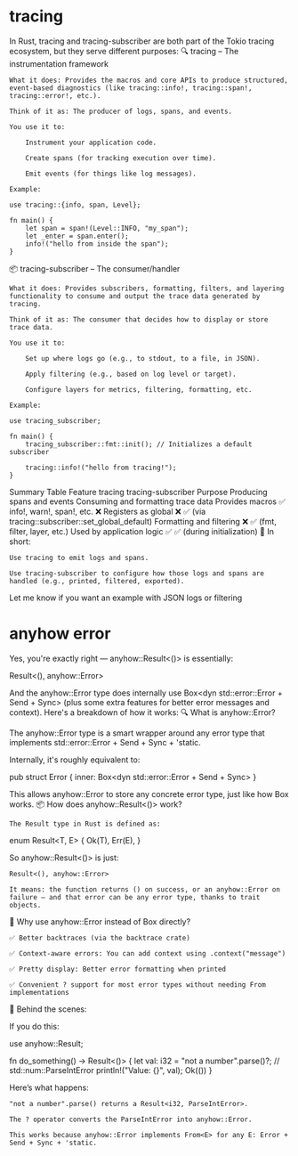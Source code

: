 # tracing
In Rust, tracing and tracing-subscriber are both part of the Tokio tracing ecosystem, but they serve different purposes:
🔍 tracing – The instrumentation framework

    What it does: Provides the macros and core APIs to produce structured, event-based diagnostics (like tracing::info!, tracing::span!, tracing::error!, etc.).

    Think of it as: The producer of logs, spans, and events.

    You use it to:

        Instrument your application code.

        Create spans (for tracking execution over time).

        Emit events (for things like log messages).

    Example:

    use tracing::{info, span, Level};

    fn main() {
        let span = span!(Level::INFO, "my_span");
        let _enter = span.enter();
        info!("hello from inside the span");
    }

📦 tracing-subscriber – The consumer/handler

    What it does: Provides subscribers, formatting, filters, and layering functionality to consume and output the trace data generated by tracing.

    Think of it as: The consumer that decides how to display or store trace data.

    You use it to:

        Set up where logs go (e.g., to stdout, to a file, in JSON).

        Apply filtering (e.g., based on log level or target).

        Configure layers for metrics, filtering, formatting, etc.

    Example:

    use tracing_subscriber;

    fn main() {
        tracing_subscriber::fmt::init(); // Initializes a default subscriber

        tracing::info!("hello from tracing!");
    }

Summary Table
Feature	tracing	tracing-subscriber
Purpose	Producing spans and events	Consuming and formatting trace data
Provides macros	✅ info!, warn!, span!, etc.	❌
Registers as global	❌	✅ (via tracing::subscriber::set_global_default)
Formatting and filtering	❌	✅ (fmt, filter, layer, etc.)
Used by application logic	✅	✅ (during initialization)
🧠 In short:

    Use tracing to emit logs and spans.

    Use tracing-subscriber to configure how those logs and spans are handled (e.g., printed, filtered, exported).

Let me know if you want an example with JSON logs or filtering

# anyhow error
Yes, you're exactly right — anyhow::Result<()> is essentially:

Result<(), anyhow::Error>

And the anyhow::Error type does internally use Box<dyn std::error::Error + Send + Sync> (plus some extra features for better error messages and context). Here's a breakdown of how it works:
🔍 What is anyhow::Error?

The anyhow::Error type is a smart wrapper around any error type that implements std::error::Error + Send + Sync + 'static.

Internally, it's roughly equivalent to:

pub struct Error {
    inner: Box<dyn std::error::Error + Send + Sync>
}

This allows anyhow::Error to store any concrete error type, just like how Box<dyn Error> works.
📦 How does anyhow::Result<()> work?

    The Result type in Rust is defined as:

enum Result<T, E> {
    Ok(T),
    Err(E),
}

So anyhow::Result<()> is just:

    Result<(), anyhow::Error>

    It means: the function returns () on success, or an anyhow::Error on failure — and that error can be any error type, thanks to trait objects.

🎯 Why use anyhow::Error instead of Box<dyn Error> directly?

    ✅ Better backtraces (via the backtrace crate)

    ✅ Context-aware errors: You can add context using .context("message")

    ✅ Pretty display: Better error formatting when printed

    ✅ Convenient ? support for most error types without needing From implementations

🧠 Behind the scenes:

If you do this:

use anyhow::Result;

fn do_something() -> Result<()> {
    let val: i32 = "not a number".parse()?;  // std::num::ParseIntError
    println!("Value: {}", val);
    Ok(())
}

Here’s what happens:

    "not a number".parse() returns a Result<i32, ParseIntError>.

    The ? operator converts the ParseIntError into anyhow::Error.

    This works because anyhow::Error implements From<E> for any E: Error + Send + Sync + 'static.

